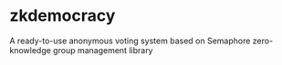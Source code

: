 # zkdemocracy
A ready-to-use anonymous voting system based on Semaphore zero-knowledge group management library
